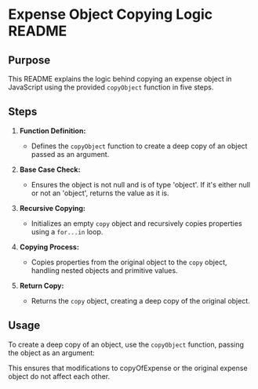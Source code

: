# Expense Object Copying Logic README

## Purpose
This README explains the logic behind copying an expense object in JavaScript using the provided `copyObject` function in five steps.

## Steps

1. **Function Definition:**
   - Defines the `copyObject` function to create a deep copy of an object passed as an argument.

2. **Base Case Check:**
   - Ensures the object is not null and is of type 'object'. If it's either null or not an 'object', returns the value as it is.

3. **Recursive Copying:**
   - Initializes an empty `copy` object and recursively copies properties using a `for...in` loop.

4. **Copying Process:**
   - Copies properties from the original object to the `copy` object, handling nested objects and primitive values.

5. **Return Copy:**
   - Returns the `copy` object, creating a deep copy of the original object.

## Usage
To create a deep copy of an object, use the `copyObject` function, passing the object as an argument:


This ensures that modifications to copyOfExpense or the original expense object do not affect each other.